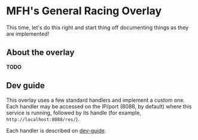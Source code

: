 # MFH's General Racing Overlay

This time, let's do this right and start thing off documenting things as they are implemented!

## About the overlay

**TODO**

## Dev guide

This overlay uses a few standard handlers and implement a custom one. Each handler may be accessed on the IP/port (8088, by default) where this service is running, followed by its handle (for example, `http://localhost:8088/res/`).

Each handler is described on [dev-guide](dev-guide.md).
